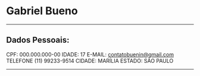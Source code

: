 # Gabriel Bueno

---


## Dados Pessoais:

CPF: 000.000.000-00
IDADE: 17
E-MAIL: contatobuenin@gmail.com
TELEFONE (11) 99233-9514
CIDADE: MARÍLIA
ESTADO: SÃO PAULO

---


